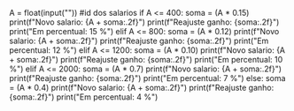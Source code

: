 A = float(input(""))
#id dos salarios
if A <= 400:
  soma = (A * 0.15)
  print(f"Novo salario: {A + soma:.2f}")
  print(f"Reajuste ganho: {soma:.2f}")
  print("Em percentual: 15 %")
elif A <= 800:
  soma = (A * 0.12)
  print(f"Novo salario: {A + soma:.2f}")
  print(f"Reajuste ganho: {soma:.2f}")
  print("Em percentual: 12 %")
elif A <= 1200:
  soma = (A * 0.10)
  print(f"Novo salario: {A + soma:.2f}")
  print(f"Reajuste ganho: {soma:.2f}")
  print("Em percentual: 10 %")
elif A <= 2000:
  soma = (A * 0.7)
  print(f"Novo salario: {A + soma:.2f}")
  print(f"Reajuste ganho: {soma:.2f}")
  print("Em percentual: 7 %")
else:
  soma = (A * 0.4)
  print(f"Novo salario: {A + soma:.2f}")
  print(f"Reajuste ganho: {soma:.2f}")
  print("Em percentual: 4 %")
